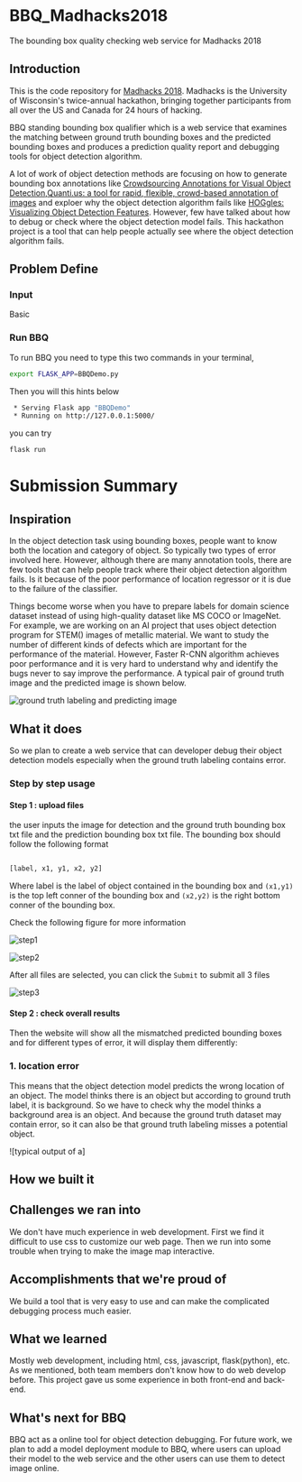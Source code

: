 # BBQ_Madhacks2018
The bounding box quality checking web service for Madhacks 2018

## Introduction

This is the code repository for [Madhacks 2018](https://www.madhacks.io/). Madhacks is the University of Wisconsin's twice-annual hackathon, bringing together participants from all over the US and Canada for 24 hours of hacking.

BBQ standing bounding box qualifier which is a web service that examines the matching between ground truth bounding boxes and the predicted bounding boxes and produces a prediction quality report and debugging tools for object detection algorithm.

A lot of work of object detection methods are focusing on how to generate bounding box annotations like [Crowdsourcing Annotations for Visual Object Detection](https://www.aaai.org/ocs/index.php/WS/AAAIW12/paper/view/5350),[Quanti.us: a tool for rapid, flexible, crowd-based annotation of images](https://www.nature.com/articles/s41592-018-0069-0.epdf?author_access_token=peMhy5KSdgrSAGSfL8MUj9RgN0jAjWel9jnR3ZoTv0MnaAwHfA480_WbrLsTyrf6Qh6XRwtU2XRrYgJxeQPIsjUlh3Szynwft2k_VerLS8Bw2R-WfjMsCopQ1wDRpFg6mja_Ndv4Rc75h2Wf-ODxJw%3D%3D) and exploer why the object detection algorithm fails like [HOGgles: Visualizing Object Detection Features](https://ieeexplore.ieee.org/document/6751109). However, few have talked about how to debug or check where the object detection model fails. This hackathon project is a tool that can help people actually see where the object detection algorithm fails.

## Problem Define



### Input 

Basic

### Run BBQ

To run BBQ you need to type this two commands in your terminal,

```bash
export FLASK_APP=BBQDemo.py
```

Then you will this hints below

```bash
 * Serving Flask app "BBQDemo"
 * Running on http://127.0.0.1:5000/  

```

you can try 

```bash
flask run
```

# Submission Summary

## Inspiration

In the object detection task using bounding boxes, people want to know both the location and category of object. So typically two types of error involved here. However, although there are many annotation tools, there are few tools that can help people track where their object detection algorithm fails. Is it because of the poor performance of location regressor or it is due to the failure of the classifier. 

Things become worse when you have to prepare labels for domain science dataset instead of using high-quality dataset like MS COCO or ImageNet. For example, we are working on an  AI project that uses object detection program for STEM() images of metallic material. We want to study the number of different kinds of defects which are important for the performance of the material. However, Faster R-CNN algorithm achieves poor performance and it is very hard to understand why and identify the bugs never to say improve the performance. A typical pair of ground truth image and the predicted image is shown below.

![ground truth labeling and predicting image](https://github.com/iphyer/BBQ_Madhacks2018/blob/master/Report/IMG/hard.png)

## What it does

So we plan to create a web service that can developer debug their object detection models especially when the ground truth labeling contains error. 

### Step by step usage

#### Step 1 : upload files

the user inputs the image for detection and the ground truth bounding box txt file and the prediction bounding box txt file. The bounding box should follow the following format

```python

[label, x1, y1, x2, y2]

``` 

Where label is the label of object contained in the bounding box and `(x1,y1)` is the top left conner of the bounding box and `(x2,y2)` is the right bottom conner of the bounding box.

Check the following figure for more information

![step1](https://github.com/iphyer/BBQ_Madhacks2018/blob/master/Report/IMG/step1.jpg)

![step2](https://github.com/iphyer/BBQ_Madhacks2018/blob/master/Report/IMG/step2.jpg)

After all files are selected, you can click the `Submit` to submit all 3 files

![step3](https://github.com/iphyer/BBQ_Madhacks2018/blob/master/Report/IMG/step3.png)

#### Step 2 : check overall results

Then the website will show all the mismatched predicted bounding boxes and for different types of error, it will display them differently:

### 1.  location error

This means that the object detection model predicts the wrong location of an object. The model thinks there is an object but according to ground truth label, it is background. So we have to check why the model thinks a background area is an object. And because the ground truth dataset may contain error, so it can also be that ground truth labeling misses a potential object. 

![typical output of a]

## How we built it

## Challenges we ran into
We don't have much experience in web development. First we find it difficult to use css to customize our web page. Then we run into some trouble when trying to make the image map interactive.

## Accomplishments that we're proud of
We build a tool that is very easy to use and can make the complicated debugging process much easier.

## What we learned
Mostly web development, including html, css, javascript, flask(python), etc.
As we mentioned, both team members don't know how to do web develop before.
This project gave us some experience in both front-end and back-end.

## What's next for BBQ
BBQ act as a online tool for object detection debugging.
For future work, we plan to add a model deployment module to BBQ, where users can upload their model to the web service and the other users can use them to detect image online.